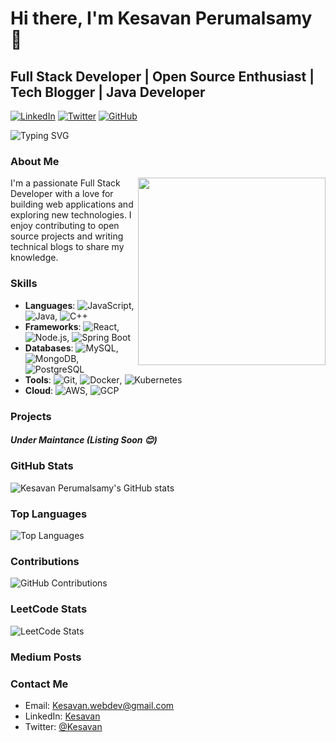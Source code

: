 # Hi there, I'm Kesavan Perumalsamy 👋
## Full Stack Developer | Open Source Enthusiast | Tech Blogger | Java Developer

[![LinkedIn](https://img.shields.io/badge/LinkedIn-Profile-blue?logo=linkedin&logoColor=white&style=for-the-badge)](https://in.linkedin.com/in/kesavanperumalsamy)
[![Twitter](https://img.shields.io/badge/Twitter-Profile-blue?logo=twitter&logoColor=white&style=for-the-badge)](https://twitter.com/Kesavan-PerumalSwamy)
[![GitHub](https://img.shields.io/badge/GitHub-Follow-blue?logo=github&logoColor=white&style=for-the-badge)](https://github.com/Kesavan-PerumalSwamy)

![Typing SVG](https://readme-typing-svg.herokuapp.com?color=%2336BCF7&lines=Full+Stack+Developer;Java+Developer;Open+Source+Enthusiast;Tech+Blogger)

### About Me

<img src="https://media.giphy.com/media/836HiJc7pgzy8iNXCn/giphy.gif" width="300" align="right">

I'm a passionate Full Stack Developer with a love for building web applications and exploring new technologies. I enjoy contributing to open source projects and writing technical blogs to share my knowledge.

### Skills

- **Languages**: ![JavaScript](https://img.shields.io/badge/-JavaScript-333333?style=flat&logo=javascript), ![Java](https://img.shields.io/badge/-Java-333333?style=flat&logo=java), ![C++](https://img.shields.io/badge/-C++-333333?style=flat&logo=c%2b%2b)
- **Frameworks**: ![React](https://img.shields.io/badge/-React-333333?style=flat&logo=react), ![Node.js](https://img.shields.io/badge/-Node.js-333333?style=flat&logo=node.js), ![Spring Boot](https://img.shields.io/badge/-Spring%20Boot-333333?style=flat&logo=spring)
- **Databases**: ![MySQL](https://img.shields.io/badge/-MySQL-333333?style=flat&logo=mysql), ![MongoDB](https://img.shields.io/badge/-MongoDB-333333?style=flat&logo=mongodb), ![PostgreSQL](https://img.shields.io/badge/-PostgreSQL-333333?style=flat&logo=postgresql)
- **Tools**: ![Git](https://img.shields.io/badge/-Git-333333?style=flat&logo=git), ![Docker](https://img.shields.io/badge/-Docker-333333?style=flat&logo=docker),  ![Kubernetes](https://img.shields.io/badge/-Kubernetes-333333?style=flat&logo=kubernetes)
- **Cloud**: ![AWS](https://img.shields.io/badge/-AWS-333333?style=flat&logo=amazon-aws), ![GCP](https://img.shields.io/badge/-GCP-333333?style=flat&logo=google-cloud)

### Projects

##### Under Maintance *(Listing Soon* 😊)

### GitHub Stats

![Kesavan Perumalsamy's GitHub stats](https://github-readme-stats.vercel.app/api?username=Kesavan-PerumalSwamy&show_icons=true&theme=radical&include_all_commits=true)

### Top Languages

![Top Languages](https://github-readme-stats.vercel.app/api/top-langs/?username=Kesavan-PerumalSwamy&layout=compact&theme=radical)

### Contributions

![GitHub Contributions](https://github-readme-streak-stats.herokuapp.com/?user=Kesavan-PerumalSwamy&theme=radical)

### LeetCode Stats

![LeetCode Stats](https://leetcard.jacoblin.cool/kesavan-perumalswamy?ext=heatmap)

### Medium Posts



### Contact Me

- Email: [Kesavan.webdev@gmail.com](mailto:kesavan.webdev@example.com)
- LinkedIn: [Kesavan ](https://www.linkedin.com/in/johndoe)
- Twitter: [@Kesavan](https://twitter.com/johndoe)
